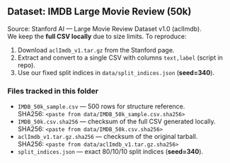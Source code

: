 ## Dataset: IMDB Large Movie Review (50k)

Source: Stanford AI — Large Movie Review Dataset v1.0 (aclImdb).  
We keep the **full CSV locally** due to size limits. To reproduce:
1) Download `aclImdb_v1.tar.gz` from the Stanford page.
2) Extract and convert to a single CSV with columns `text,label` (script in repo).
3) Use our fixed split indices in `data/split_indices.json` (**seed=340**).

### Files tracked in this folder
- `IMDB_50k_sample.csv` — 500 rows for structure reference.  
  SHA256: `<paste from data/IMDB_50k_sample.csv.sha256>`
- `IMDB_50k.csv.sha256` — checksum of the full CSV generated locally.  
  SHA256: `<paste from data/IMDB_50k.csv.sha256>`
- `aclImdb_v1.tar.gz.sha256` — checksum of the original tarball.  
  SHA256: `<paste from data/aclImdb_v1.tar.gz.sha256>`
- `split_indices.json` — exact 80/10/10 split indices (**seed=340**).

